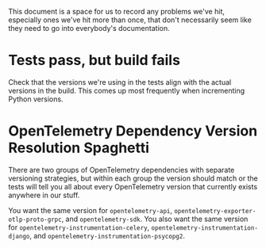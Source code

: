 This document is a space for us to record any problems we've hit, especially ones we've hit more than once, that don't necessarily seem like they need to go into everybody's documentation.

# Tests pass, but build fails
Check that the versions we're using in the tests align with the actual versions in the build. This comes up most frequently when incrementing Python versions. 

# OpenTelemetry Dependency Version Resolution Spaghetti
There are two groups of OpenTelemetry dependencies with separate versioning strategies, but within each group the version should match or the tests will tell you all about every OpenTelemetry version that currently exists anywhere in our stuff.

You want the same version for `opentelemetry-api`, `opentelemetry-exporter-otlp-proto-grpc`, and `opentelemetry-sdk`. You also want the same version for `opentelemetry-instrumentation-celery`, `opentelemetry-instrumentation-django`, and `opentelemetry-instrumentation-psycopg2`. 

